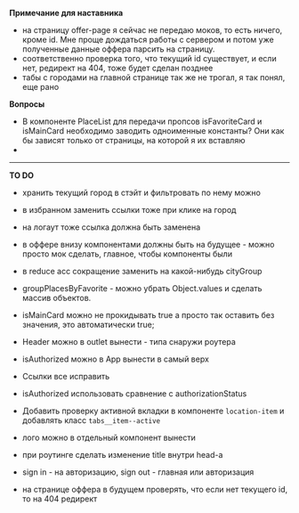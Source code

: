 **Примечание для наставника**  
- на страницу offer-page я сейчас не передаю моков, то есть ничего, кроме id. Мне проще дождаться работы с сервером и потом уже полученные данные оффера парсить на страницу.
- соответственно проверка того, что текущий id существует, и если нет, редирект на 404, тоже будет сделан позднее
- табы с городами на главной странице так же не трогал, я так понял, еще рано

**Вопросы**
- В компоненте PlaceList для передачи пропсов isFavoriteCard и isMainCard необходимо заводить одноименные константы? Они как бы зависят только от страницы, на которой я их вставляю
-

----
**TO DO**
- хранить текущий город в стэйт и фильтровать по нему можно
- в избранном заменить ссылки тоже при клике на город
- на логаут тоже ссылка должна быть заменена
- в оффере внизу компонентами должны быть на будущее - можно просто мок сделать, главное, чтобы компоненты были
- в reduce acc сокращение заменить на какой-нибудь cityGroup
- groupPlacesByFavorite - можно убрать Object.values и сделать массив объектов.
- isMainCard можно не прокидывать true а просто так оставить без значения, это автоматически true;
- Header можно в outlet вынести - типа снаружи роутера
- isAuthorized можно в App вынести в самый верх

- Ссылки все исправить
- isAuthorized  использовать сравнение с authorizationStatus
- Добавить проверку активной вкладки в компоненте `location-item` и добавлять класс `tabs__item--active`
- лого можно в отдельный компонент вынести
- при роутинге сделать изменение title внутри head-а
- sign in - на авторизацию, sign out - главная или авторизация
- на странице оффера в будущем проверять, что если нет текущего id, то на 404 редирект



